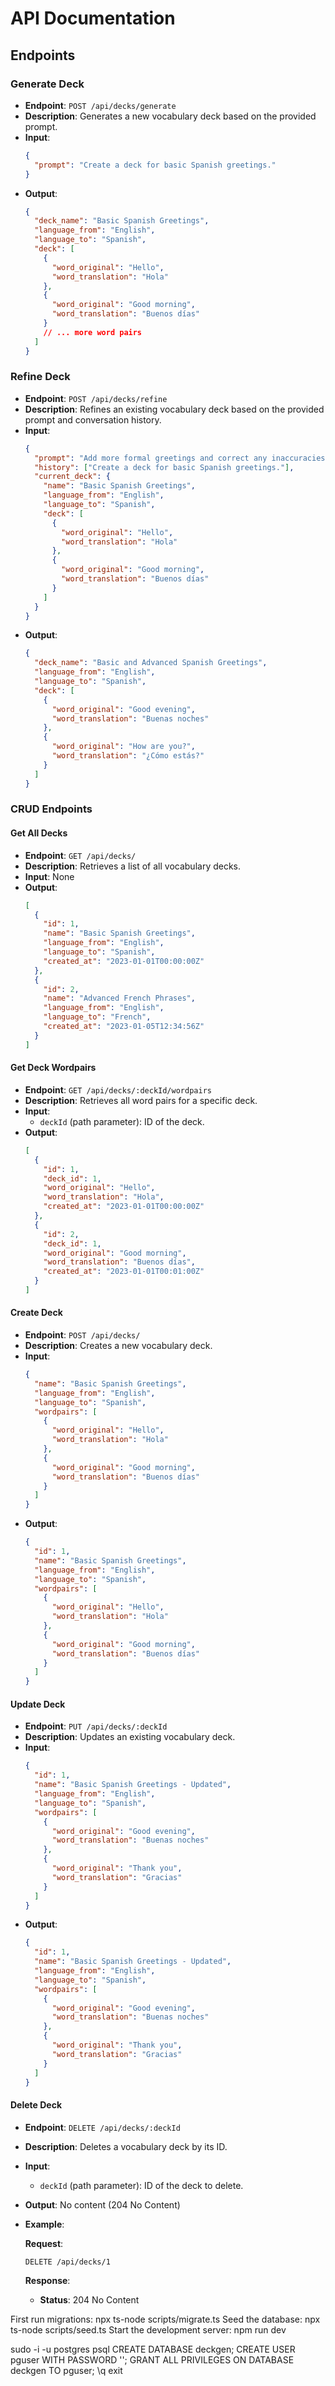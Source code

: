 # API Documentation

## Endpoints

### Generate Deck

- **Endpoint**: `POST /api/decks/generate`
- **Description**: Generates a new vocabulary deck based on the provided prompt.
- **Input**:
  ```json
  {
    "prompt": "Create a deck for basic Spanish greetings."
  }
  ```
- **Output**:
  ```json
  {
    "deck_name": "Basic Spanish Greetings",
    "language_from": "English",
    "language_to": "Spanish",
    "deck": [
      {
        "word_original": "Hello",
        "word_translation": "Hola"
      },
      {
        "word_original": "Good morning",
        "word_translation": "Buenos días"
      }
      // ... more word pairs
    ]
  }
  ```

### Refine Deck

- **Endpoint**: `POST /api/decks/refine`
- **Description**: Refines an existing vocabulary deck based on the provided prompt and conversation history.
- **Input**:
  ```json
  {
    "prompt": "Add more formal greetings and correct any inaccuracies.",
    "history": ["Create a deck for basic Spanish greetings."],
    "current_deck": {
      "name": "Basic Spanish Greetings",
      "language_from": "English",
      "language_to": "Spanish",
      "deck": [
        {
          "word_original": "Hello",
          "word_translation": "Hola"
        },
        {
          "word_original": "Good morning",
          "word_translation": "Buenos días"
        }
      ]
    }
  }
  ```
- **Output**:
  ```json
  {
    "deck_name": "Basic and Advanced Spanish Greetings",
    "language_from": "English",
    "language_to": "Spanish",
    "deck": [
      {
        "word_original": "Good evening",
        "word_translation": "Buenas noches"
      },
      {
        "word_original": "How are you?",
        "word_translation": "¿Cómo estás?"
      }
    ]
  }
  ```

### CRUD Endpoints

#### Get All Decks

- **Endpoint**: `GET /api/decks/`
- **Description**: Retrieves a list of all vocabulary decks.
- **Input**: None
- **Output**:
  ```json
  [
    {
      "id": 1,
      "name": "Basic Spanish Greetings",
      "language_from": "English",
      "language_to": "Spanish",
      "created_at": "2023-01-01T00:00:00Z"
    },
    {
      "id": 2,
      "name": "Advanced French Phrases",
      "language_from": "English",
      "language_to": "French",
      "created_at": "2023-01-05T12:34:56Z"
    }
  ]
  ```

#### Get Deck Wordpairs

- **Endpoint**: `GET /api/decks/:deckId/wordpairs`
- **Description**: Retrieves all word pairs for a specific deck.
- **Input**:
  - `deckId` (path parameter): ID of the deck.
- **Output**:
  ```json
  [
    {
      "id": 1,
      "deck_id": 1,
      "word_original": "Hello",
      "word_translation": "Hola",
      "created_at": "2023-01-01T00:00:00Z"
    },
    {
      "id": 2,
      "deck_id": 1,
      "word_original": "Good morning",
      "word_translation": "Buenos días",
      "created_at": "2023-01-01T00:01:00Z"
    }
  ]
  ```

#### Create Deck

- **Endpoint**: `POST /api/decks/`
- **Description**: Creates a new vocabulary deck.
- **Input**:
  ```json
  {
    "name": "Basic Spanish Greetings",
    "language_from": "English",
    "language_to": "Spanish",
    "wordpairs": [
      {
        "word_original": "Hello",
        "word_translation": "Hola"
      },
      {
        "word_original": "Good morning",
        "word_translation": "Buenos días"
      }
    ]
  }
  ```
- **Output**:
  ```json
  {
    "id": 1,
    "name": "Basic Spanish Greetings",
    "language_from": "English",
    "language_to": "Spanish",
    "wordpairs": [
      {
        "word_original": "Hello",
        "word_translation": "Hola"
      },
      {
        "word_original": "Good morning",
        "word_translation": "Buenos días"
      }
    ]
  }
  ```

#### Update Deck

- **Endpoint**: `PUT /api/decks/:deckId`
- **Description**: Updates an existing vocabulary deck.
- **Input**:
  ```json
  {
    "id": 1,
    "name": "Basic Spanish Greetings - Updated",
    "language_from": "English",
    "language_to": "Spanish",
    "wordpairs": [
      {
        "word_original": "Good evening",
        "word_translation": "Buenas noches"
      },
      {
        "word_original": "Thank you",
        "word_translation": "Gracias"
      }
    ]
  }
  ```
- **Output**:
  ```json
  {
    "id": 1,
    "name": "Basic Spanish Greetings - Updated",
    "language_from": "English",
    "language_to": "Spanish",
    "wordpairs": [
      {
        "word_original": "Good evening",
        "word_translation": "Buenas noches"
      },
      {
        "word_original": "Thank you",
        "word_translation": "Gracias"
      }
    ]
  }
  ```

#### Delete Deck

- **Endpoint**: `DELETE /api/decks/:deckId`
- **Description**: Deletes a vocabulary deck by its ID.
- **Input**:
  - `deckId` (path parameter): ID of the deck to delete.
- **Output**: No content (204 No Content)
- **Example**:

  **Request**:

  `DELETE /api/decks/1`

  **Response**:

  - **Status**: 204 No Content


First run migrations: npx ts-node scripts/migrate.ts
Seed the database: npx ts-node scripts/seed.ts
Start the development server: npm run dev

sudo -i -u postgres
psql
CREATE DATABASE deckgen;
CREATE USER pguser WITH PASSWORD '';
GRANT ALL PRIVILEGES ON DATABASE deckgen TO pguser;
\q
exit